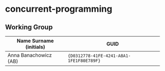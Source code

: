 # concurrent-programming

## Working Group

| Name Surname (initials) | GUID                                     |
| ----------------------- | ---------------------------------------- |
| Anna Banachowicz (AB)   | `{D0312778-41FE-4241-A8A1-1FE1F80E789F}` |
